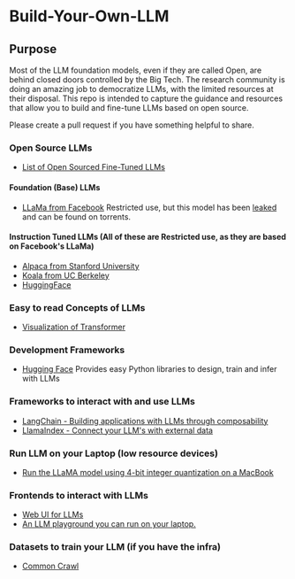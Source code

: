 # Build-Your-Own-LLM

## Purpose
Most of the LLM foundation models, even if they are called Open, are behind closed doors controlled by the Big Tech. The research community is doing an amazing job to democratize LLMs, with the limited resources at their disposal. This repo is intended to capture the guidance and resources that allow you to build and fine-tune LLMs based on open source.

Please create a pull request if you have something helpful to share.

### Open Source LLMs
+ [List of Open Sourced Fine-Tuned LLMs](https://medium.com/geekculture/list-of-open-sourced-fine-tuned-large-language-models-llm-8d95a2e0dc76)

#### Foundation (Base) LLMs
+ [LLaMa from Facebook](https://github.com/facebookresearch/llama) Restricted use, but this model has been [leaked](https://www.deeplearning.ai/the-batch/how-metas-llama-nlp-model-leaked/) and can be found on torrents.

#### Instruction Tuned LLMs (All of these are Restricted use, as they are based on Facebook's LLaMa)
+ [Alpaca from Stanford University](https://crfm.stanford.edu/2023/03/13/alpaca.html) 
+ [Koala from UC Berkeley](https://bair.berkeley.edu/blog/2023/04/03/koala/)
+ [HuggingFace](https://huggingface.co/OpenAssistant/oasst-sft-6-llama-30b-xor)

### Easy to read Concepts of LLMs
+ [Visualization of Transformer](https://jalammar.github.io/illustrated-transformer/)

### Development Frameworks
+ [Hugging Face](https://huggingface.co/) Provides easy Python libraries to design, train and infer with LLMs

### Frameworks to interact with and use LLMs
+ [LangChain - Building applications with LLMs through composability](https://github.com/hwchase17/langchain)
+ [LlamaIndex - Connect your LLM's with external data](https://github.com/jerryjliu/llama_index)

### Run LLM on your Laptop (low resource devices)
+ [Run the LLaMA model using 4-bit integer quantization on a MacBook](https://github.com/ggerganov/llama.cpp)

### Frontends to interact with LLMs
+ [Web UI for LLMs](https://github.com/oobabooga/text-generation-webui)
+ [An LLM playground you can run on your laptop.](https://github.com/nat/openplayground)

### Datasets to train your LLM (if you have the infra)
+ [Common Crawl](https://commoncrawl.org/)
